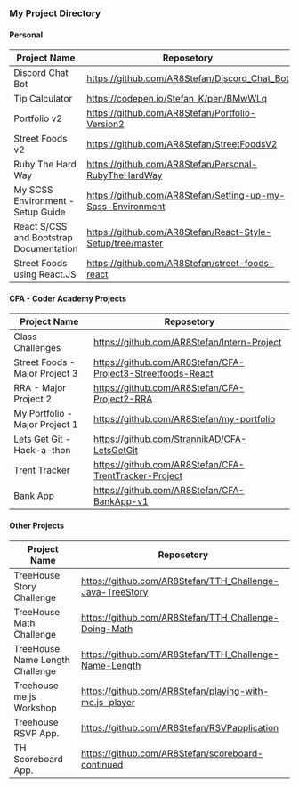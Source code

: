 ### My Project Directory

#### Personal

| Project Name | Reposetory |
| ------ | ------ |
| Discord Chat Bot | https://github.com/AR8Stefan/Discord_Chat_Bot |
| Tip Calculator | https://codepen.io/Stefan_K/pen/BMwWLq |
| Portfolio v2 | https://github.com/AR8Stefan/Portfolio-Version2 |
| Street Foods v2 | https://github.com/AR8Stefan/StreetFoodsV2 |
| Ruby The Hard Way | https://github.com/AR8Stefan/Personal-RubyTheHardWay |
| My SCSS Environment - Setup Guide | https://github.com/AR8Stefan/Setting-up-my-Sass-Environment |
| React S/CSS and Bootstrap Documentation | https://github.com/AR8Stefan/React-Style-Setup/tree/master |
| Street Foods using React.JS | https://github.com/AR8Stefan/street-foods-react |

#### CFA - Coder Academy Projects

| Project Name | Reposetory |
| ------ | ------ |
| Class Challenges | https://github.com/AR8Stefan/Intern-Project |
| Street Foods - Major Project 3 | https://github.com/AR8Stefan/CFA-Project3-Streetfoods-React |
| RRA - Major Project 2 | https://github.com/AR8Stefan/CFA-Project2-RRA |
| My Portfolio - Major Project 1 | https://github.com/AR8Stefan/my-portfolio|
| Lets Get Git - Hack-a-thon | https://github.com/StrannikAD/CFA-LetsGetGit
| Trent Tracker | https://github.com/AR8Stefan/CFA-TrentTracker-Project  |
| Bank App | https://github.com/AR8Stefan/CFA-BankApp-v1 |

#### Other Projects

| Project Name | Reposetory |
| ------ | ------ |
| TreeHouse Story Challenge | https://github.com/AR8Stefan/TTH_Challenge-Java-TreeStory |
| TreeHouse Math Challenge | https://github.com/AR8Stefan/TTH_Challenge-Doing-Math |
| TreeHouse Name Length Challenge | https://github.com/AR8Stefan/TTH_Challenge-Name-Length |
| Treehouse me.js Workshop | https://github.com/AR8Stefan/playing-with-me.js-player |
| Treehouse RSVP App. | https://github.com/AR8Stefan/RSVPapplication |
| TH Scoreboard App. | https://github.com/AR8Stefan/scoreboard-continued |

